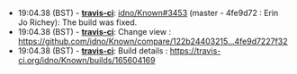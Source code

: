 * <a id="19:04.38">19:04.38 (BST)</a> - __[travis-ci](https://github.com/travis-ci)__: <a href="https://github.com/idno/Known/issues/3453">idno/Known#3453</a> (master - 4fe9d72 : Erin Jo Richey): The build was fixed.
* <a id="19:04.38">19:04.38 (BST)</a> - __[travis-ci](https://github.com/travis-ci)__: Change view : https://github.com/idno/Known/compare/122b24403215...4fe9d7227f32
* <a id="19:04.38">19:04.38 (BST)</a> - __[travis-ci](https://github.com/travis-ci)__: Build details : https://travis-ci.org/idno/Known/builds/165604169
